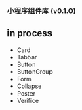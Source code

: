 ### 小程序组件库 (v0.1.0)

## in process

- Card
- Tabbar
- Button
- ButtonGroup
- Form
- Collapse
- Poster
- Verifice
